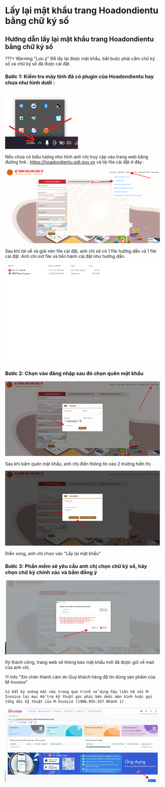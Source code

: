# **Lấy lại mật khẩu trang Hoadondientu bằng chữ ký số**

## **Hướng dẫn lấy lại mật khẩu trang Hoadondientu bằng chữ ký số**

???+ Warning "Lưu ý"
    Để lấy lại được mật khẩu, bắt buộc phải cắm chữ ký số và chữ ký số đã được cài đặt.

### Bước 1: Kiểm tra máy tính đã có plugin của Hoadondientu hay chưa như hình dưới : 
[![Hình 1]][Hình 1]

[Hình 1]: ../../assets/images/mSMI/mSMI_hddt_1.png

Nếu chưa có biểu tượng như hình anh chị truy cập vào trang web bằng đường link : https://hoadondientu.gdt.gov.vn
 và tải file cài đặt ở đây : 

[![Hình 2]][Hình 2]

[Hình 2]: ../../assets/images/mSMI/mSMI_hddt_2.png

Sau khi tải về và giải nén file cài đặt, anh chị sẽ có 1 file hướng dẫn và 1 file cài đặt. 
Anh chỉ mở file và tiến hành cài đặt như hướng dẫn. 

[![Hình 3]][Hình 3]

[Hình 3]: ../../assets/images/mSMI/mSMI_hddt_3.png

### Bước 2: Chọn vào đăng nhập sau đó chọn quên mật khẩu

[![Hình 4]][Hình 4]

[Hình 4]: ../../assets/images/mSMI/mSMI_hddt_4.png

Sau khi bấm quên mật khẩu, anh chị điền thông tin vào 2 trường hiển thị

[![Hình 5]][Hình 5]

[Hình 5]: ../../assets/images/mSMI/mSMI_hddt_5.png

Điền xong, anh chị chọn vào "Lấy lại mật khẩu"

### Bước 3: Phần mềm sẽ yêu cầu anh chị chọn chữ ký số, hãy chọn chữ ký chính xác và bấm đồng ý

[![Hình 6]][Hình 6]

[Hình 6]: ../../assets/images/mSMI/mSMI_hddt_6.png

Ký thành công, trang web sẽ thông báo mật khẩu mới đã được gửi về mail của anh chị.


!!! info "Xin chân thành cảm ơn Quý khách hàng đã tin dùng sản phẩm của M-Invoice"

    Có bất kỳ vướng mắc nào trong quá trình sử dụng hãy liên hệ với M-Invoice tại mục Hỗ trợ kỹ thuật góc phải bên dưới màn hình hoặc gọi tổng đài kỹ thuật của M-Invoice (1900.955.557 Nhánh 1)

![Hình 5](../../assets/images/mSMI/msmi_footer.png)
